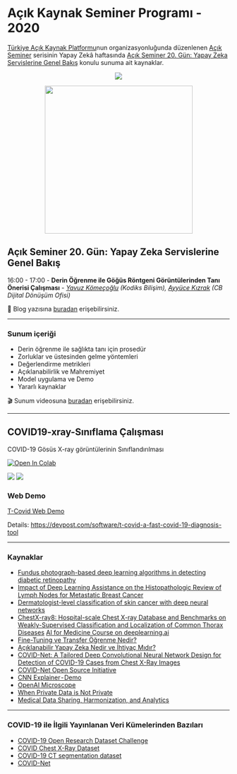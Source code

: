 # Açık Kaynak Seminer Programı - 2020
[Türkiye Açık Kaynak Platformu](https://www.turkiyeacikkaynakplatformu.com/)nun organizasyonluğunda düzenlenen [Açık Seminer](https://www.acikseminer.com/) serisinin Yapay Zekâ haftasında [Açık Seminer 20. Gün: Yapay Zeka Servislerine Genel Bakış](https://www.acikseminer.com/seminerler/acik-seminer-20-gun-microsoft-yapay-zeka-servislerine-genel-bakis-2a911429) konulu sunuma ait kaynaklar.

<p align="center">
  <img src="https://www.acikseminer.com/wp-content/uploads/2020/04/acil-seminer-logo.svg" />
</p>

<p align="center">
  <img src="https://media.kommunity.com/communities/tracikkaynak/events/acikseminer-3-gun-acik-kaynak-isletim-sistemleri-b7378831/18818/acikseminer.jpeg" width="335" />
</p>

## Açık Seminer 20. Gün: Yapay Zeka Servislerine Genel Bakış


16:00 - 17:00 - **Derin Öğrenme ile Göğüs Röntgeni Görüntülerinden Tanı Önerisi Çalışması** - *[Yavuz Kömeçoğlu](http://blog.yavuzkomecoglu.com/) (Kodiks Bilişim), [Ayyüce Kızrak](http://www.ayyucekizrak.com/) (CB Dijital Dönüşüm Ofisi)*

:pencil: Blog yazısına [buradan]() erişebilirsiniz.

---

### Sunum içeriği
* Derin öğrenme ile sağlıkta tanı için prosedür
* Zorluklar ve üstesinden gelme yöntemleri
* Değerlendirme metrikleri
* Açıklanabilirlik ve Mahremiyet
* Model uygulama ve Demo
* Yararlı kaynaklar

:clapper: Sunum videosuna [buradan]() erişebilirsiniz.

---

## COVID19-xray-Sınıflama Çalışması
COVID-19 Gösüs X-ray görüntülerinin Sınıflandırılması 

[![Open In Colab](https://colab.research.google.com/assets/colab-badge.svg)](https://colab.research.google.com/github/yz-ai/acikseminer2020/blob/master/cv/notebooks/covid_xray_efficientnet_b0_prediction.ipynb)

![](https://github.com/yz-ai/acikseminer2020/blob/master/cv/images/training_results_2.png)
![](https://github.com/yz-ai/acikseminer2020/blob/master/cv/images/training_results_1.png)

### Web Demo
[T-Covid Web Demo](https://covid.tfashion.ai/)

Details: https://devpost.com/software/t-covid-a-fast-covid-19-diagnosis-tool

---

### Kaynaklar
- [Fundus photograph-based deep learning algorithms in detecting diabetic retinopathy](https://www.nature.com/articles/s41433-018-0269-y)
- [Impact of Deep Learning Assistance on the Histopathologic Review of Lymph Nodes for Metastatic Breast Cancer](https://www.ncbi.nlm.nih.gov/pubmed/30312179)
- [Dermatologist-level classification of skin cancer with deep neural networks](https://www.nature.com/articles/nature21056)
- [ChestX-ray8: Hospital-scale Chest X-ray Database and Benchmarks on Weakly-Supervised Classification and Localization of Common Thorax Diseases](https://arxiv.org/pdf/1705.02315.pdf)
[AI for Medicine Course on deeplearning.ai](https://www.coursera.org/learn/ai-for-medical-diagnosis/home/welcome)
- [Fine-Tuning ve Transfer Öğrenme Nedir?](https://github.com/ayyucekizrak/Udemy_DerinOgrenmeyeGiris/tree/master/TransferOgrenme_FineTuning)
- [Açıklanabilir Yapay Zeka Nedir ve İhtiyaç Mıdır?](https://medium.com/@ayyucekizrak/a%C3%A7%C4%B1klanabilir-yapay-zeka-nedir-ve-i%CC%87htiya%C3%A7-m%C4%B1d%C4%B1r-65adef9b086)
- [COVID-Net: A Tailored Deep Convolutional Neural Network Design for Detection of COVID-19 Cases from Chest X-Ray Images](https://arxiv.org/pdf/2003.09871v3.pdf)
- [COVID-Net Open Source Initiative](https://github.com/lindawangg/COVID-Net)
- [CNN Explainer - Demo](https://poloclub.github.io/cnn-explainer/)
- [OpenAI Microscope](https://openai.com/blog/microscope/)
- [When Private Data is Not Private](https://info.deeplearning.ai/the-batch-artificial-noses-surveillance-on-wheels-unwelcome-researchers-privacy-problems-beyond-bounding-boxes)
- [Medical Data Sharing, Harmonization, and Analytics](https://www.elsevier.com/books/medical-data-sharing-harmonization-and-analytics/pezoulas/978-0-12-816507-2)

---

### COVID-19 ile İlgili Yayınlanan Veri Kümelerinden Bazıları
* [COVID-19 Open Research Dataset Challenge](https://www.kaggle.com/allen-institute-for-ai/CORD-19-research-challenge)
* [COVID Chest X-Ray Dataset](https://github.com/ieee8023/covid-chestxray-dataset)
* [COVID-19 CT segmentation dataset](http://medicalsegmentation.com/covid19/)
* [COVID-Net](https://github.com/lindawangg/COVID-Net)


